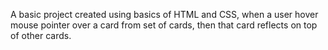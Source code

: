 A basic project created using basics of HTML and CSS, when a user hover mouse pointer over a card from set of cards, then that card reflects on top of other cards.
